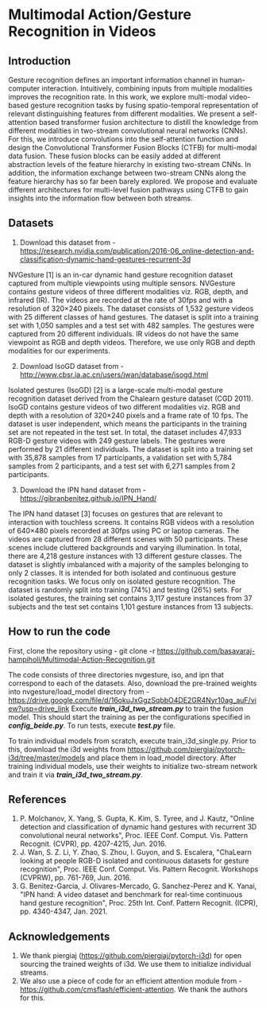 # Multimodal Action/Gesture Recognition in Videos

## Introduction
Gesture recognition defines an important information channel in human-computer interaction. Intuitively, combining inputs from multiple modalities improves the recognition rate. In this work, we explore multi-modal video-based gesture recognition tasks by fusing spatio-temporal representation of relevant distinguishing features from different modalities. We present a self-attention based transformer fusion architecture to distill the knowledge from different modalities in two-stream convolutional neural networks (CNNs). For this, we introduce convolutions into the self-attention function and design the Convolutional Transformer Fusion Blocks (CTFB) for multi-modal data fusion. These fusion blocks can be easily added at different abstraction levels of the feature hierarchy in existing two-stream CNNs. In addition, the information exchange between two-stream CNNs along the feature hierarchy has so far been barely explored. We propose and evaluate different architectures for multi-level fusion pathways using CTFB to gain insights into the information flow between both streams.

## Datasets

1. Download this dataset from - https://research.nvidia.com/publication/2016-06_online-detection-and-classification-dynamic-hand-gestures-recurrent-3d
   
NVGesture [1] is an in-car dynamic hand gesture recognition dataset captured from multiple viewpoints using multiple sensors. NVGesture contains gesture videos of three different modalities viz. RGB, depth, and infrared (IR). The videos are recorded at the rate of 30fps and with a resolution of 320×240 pixels. The dataset consists of 1,532 gesture videos with 25 different classes of hand gestures. The dataset is split into a training set with 1,050 samples and a test set with 482 samples. The gestures were captured from 20 different individuals. IR videos do not have the same viewpoint as RGB and depth videos. Therefore, we use only RGB and depth modalities for our experiments.

2. Download IsoGD dataset from - http://www.cbsr.ia.ac.cn/users/jwan/database/isogd.html

Isolated gestures (IsoGD) [2]  is a large-scale multi-modal gesture recognition dataset derived from the Chalearn gesture dataset (CGD 2011). IsoGD contains gesture videos of two different modalities viz. RGB and depth with a resolution of 320×240 pixels and a frame rate of 10 fps. The dataset is user independent, which means the participants in the training set are not repeated in the test set. In total, the dataset includes 47,933 RGB-D gesture videos with 249 gesture labels. The gestures were performed by 21 different individuals. The dataset is split into a training set with 35,878 samples from 17 participants, a validation set with 5,784 samples from 2 participants, and a test set with 6,271 samples from 2 participants.

3. Download the IPN hand dataset from - https://gibranbenitez.github.io/IPN_Hand/

The IPN hand dataset [3] focuses on gestures that are relevant to interaction with touchless screens. It contains RGB videos with a resolution of 640×480 pixels recorded at 30fps using PC or laptop cameras. The videos are captured from 28 different scenes with 50 participants. These scenes include cluttered backgrounds and varying illumination. In total, there are 4,218 gesture instances with 13 different gesture classes. The dataset is slightly imbalanced with a majority of the samples belonging to only 2 classes. It is intended for both isolated and continuous gesture recognition tasks. We focus only on isolated gesture recognition. The dataset is randomly split into training (74%) and testing (26%) sets. For isolated gestures, the training set contains 3,117 gesture instances from 37 subjects and the test set contains 1,101 gesture instances from 13 subjects.

## How to run the code

First, clone the repository using - git clone -r https://github.com/basavaraj-hampiholi/Multimodal-Action-Recognition.git

The code consists of three directories nvgesture, iso, and ipn that correspond to each of the datasets.
Also, download the pre-trained weights into nvgesture/load_model directory from - https://drive.google.com/file/d/16okuJxGgzSqbbO4DE2GR4Nyr10ag_auF/view?usp=drive_link
Execute <b><i>train_i3d_two_stream.py</i></b> to train the fusion model. This should start the training as per the configurations specified in <b><i>config_beide.py</i></b>.
To run tests, execute <b><i>test.py</i></b> file.

To train individual models from scratch, execute train_i3d_single.py. Prior to this, download the i3d weights from https://github.com/piergiaj/pytorch-i3d/tree/master/models and place them in load_model directory. 
After training individual models, use their weights to initialize two-stream network and train it via <b><i>train_i3d_two_stream.py</i></b>. 

## References
1. P. Molchanov, X. Yang, S. Gupta, K. Kim, S. Tyree, and J. Kautz, "Online detection and classification of dynamic hand gestures with recurrent 3D convolutional neural networks", Proc. IEEE Conf. Comput. Vis. Pattern Recognit. (CVPR), pp. 4207-4215, Jun. 2016.
2. J. Wan, S. Z. Li, Y. Zhao, S. Zhou, I. Guyon, and S. Escalera, "ChaLearn looking at people RGB-D isolated and continuous datasets for gesture recognition", Proc. IEEE Conf. Comput. Vis. Pattern Recognit. Workshops (CVPRW), pp. 761-769, Jun. 2016.
3. G. Benitez-Garcia, J. Olivares-Mercado, G. Sanchez-Perez and K. Yanai, "IPN hand: A video dataset and benchmark for real-time continuous hand gesture recognition", Proc. 25th Int. Conf. Pattern Recognit. (ICPR), pp. 4340-4347, Jan. 2021.
   
## Acknowledgements
1. We thank piergiaj (https://github.com/piergiaj/pytorch-i3d) for open sourcing the trained weights of i3d. We use them to initialize individual streams.
2. We also use a piece of code for an efficient attention module from - https://github.com/cmsflash/efficient-attention. We thank the authors for this. 

